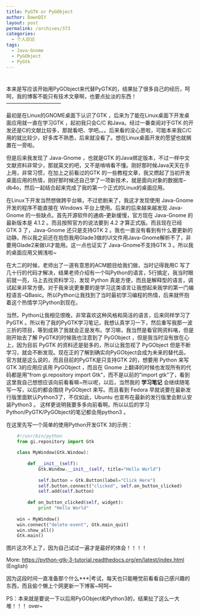 ```yaml
---
title: PyGTK or PyGObject
author: DawnDIY
layout: post
permalink: /archives/373
categories:
  - 个人日记
tags:
  - Java-Gnome
  - PyGObject
  - PyGtk
---
```

# 

本来是写应该开始用PyGObject来代替PyGTK的，结果扯了很多自己的经历，呵呵，我的博客不能只有技术文章啊，也要点扯淡的东西！  
——————————–

最初是在Linux的GNOME桌面下认识了GTK ，后来为了能在Linux桌面下开发桌面应用就一直在学习GTK ，起初我只会C/C 和Java。经过一番查阅对于GTK 的开发还是C的文献比较多，那就看吧、学吧。。。后来看的没心思啦，可能本来我C/C 用的就比较少，好多库不熟悉，后来就没看了。想在Linux桌面开发的愿望也就搁置在一旁啦。

但是后来我发现了 Java-Gnome ，也就是GTK 的Java绑定版本，不过一样中文文献资料非常少，那就英文的吧，又不是啃啃看不懂。刚好那时候Java天天在手上用，非常习惯，在加上之前看过的GTK 的一些教程文章，我又燃起了当初开发桌面应用的热情，刚好那时候还自己学了一项新技术，就是面向对象的数据库–db4o，然后一起结合起来完成了我的第一个正式的Linux的桌面应用。



在Linux下开发当然想做跨平台嘛，不过悲剧来了，我这才发现使用 Java-Gnome 开发的程序不能直接在 Windows 平台上使用。后来的后来越来越发现 Java-Gnome 的一些缺点。首先开源软件的通病–更新缓慢，官方现在 Java-Gnome 的最新版本是 4.1.2 。而且按照官方的说法要到 4.2 才算正式版。而且现在已经 GTK 3 了，Java-Gnome 还只是支持GTK 2 。我也一直没有看到有什么要更新的动静。所以我之前还在抱怨我用Glade3做的UI文件用Java-Gnome解析不了，非要用Glade2来做UI才能用。这一点也证实了 Java-Gnome不支持GTK 3 。所以我的桌面应用又搁浅啦~

在大二的时候，老师出了一道有意思的ACM题目给我们做，当时记得我用C 写了几十行的代码才解决，结果老师介绍有一个叫Python的语言，5行搞定，我当时眼前就一亮，马上去找资料学习，发现 Python 真是方便，而且是解释型的语言，调试起来非常方便。对于我来说更重要的是学习这类语言让我想起来我学的第一门编程语言–QBasic。所以Python让我找到了当时最初学习编程的热情，后来就怀抱着这个热情学习Python到现在。

当然，Python让我相见恨晚，非常喜欢这种风格和简洁的语言，后来同样学习了 PyGTK 。所以有了我的PyGTK学习笔记，我想认真学习一下，然后重写我那一波三折的项目，等到成熟了我就会正是发布。学习嘛，我当然是看官网资料咯，但是刚开始去了解 PyGTK的时候我也注意到了 PyGObject ，但是我当时没有放在心上，因为目前 PyGTK 的资料还是挺多的，所以让我忽视了 PyGObject 但是不断学习，就会不断发现。现在正的了解到确实向PyGObject会成为未来的替代品，官方就是这么说的，而且目前的PyGTK是只支持GTK 2的，想要用 Python 来写 GTK 3的应用应该用 PyGObject ，而且在 Gnome 上翻译的时候也发现所有的代码都是用”from gi.repository import Gtk”，而不是以前的”import gtk”了，看到这里我自己想想应该向前看看嘛~所以呢，以后，当然我的 **学习笔记** 会继续随笔写一写，以后的都会围绕 PyGObject 来写。而且看到 Fedora 早就说要在最新发行版里面默认Python3了，不仅如此，Ubuntu 也宣布在最新的发行版里会默认安装Python3 。 这样更说明我要多多向前看啊。所以以后的学习Python/PyGTK/PyGObject的笔记都会用python3 。

在这里先写一个简单的使用Python开发GTK 3的示例：
``` python
    #!/usr/bin/python
    from gi.repository import Gtk
    
    class MyWindow(Gtk.Window):
    
        def __init__(self):
            Gtk.Window.__init__(self, title="Hello World")
    
            self.button = Gtk.Button(label="Click Here")
            self.button.connect("clicked", self.on_button_clicked)
            self.add(self.button)
    
        def on_button_clicked(self, widget):
            print "Hello World"
    
    win = MyWindow()
    win.connect("delete-event", Gtk.main_quit)
    win.show_all()
    Gtk.main()
```
图片这次不上了，因为自己试过一遍才是最好的体会！！！！

More: https://python-gtk-3-tutorial.readthedocs.org/en/latest/index.html (English)

因为这段时间一直准备那个什么\***|考试，每天也只能睡觉前看看自己感兴趣的东西，而且偷个懒上个网更新一下博客~呵呵~

PS：本来就是要说一下以后用PyGObject和Python3的，结果扯了这么一大堆！！！ over~

 
